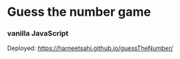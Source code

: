 # Guess the number game

### vanilla JavaScript

Deployed: https://harneetsahi.github.io/guessTheNumber/
